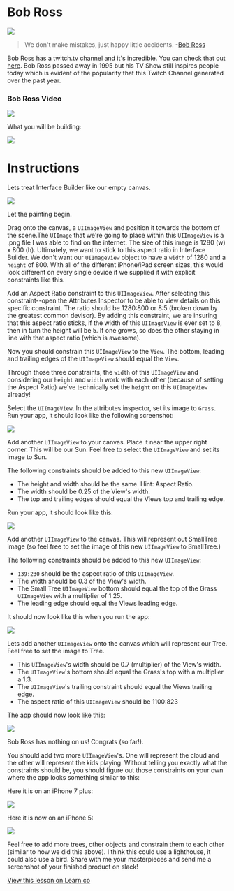 # Bob Ross

![](http://i.imgur.com/9EI2q3P.jpg)

> We don't make mistakes, just happy little accidents. -[Bob Ross](https://en.wikipedia.org/wiki/Bob_Ross)

Bob Ross has a twitch.tv channel and it's incredible. You can check that out [here](https://www.twitch.tv/bobross). Bob Ross passed away in 1995 but his TV Show still inspires people today which is evident of the popularity that this Twitch Channel generated over the past year.

### Bob Ross Video

[![](http://img.youtube.com/vi/YLO7tCdBVrA/0.jpg)](https://www.youtube.com/watch?v=YLO7tCdBVrA "Bob Ross")

What you will be building:

![](http://i.imgur.com/H0R0hY1.png?1)

# Instructions

Lets treat Interface Builder like our empty canvas.  

![](http://i.imgur.com/87Kf685.png?1)

Let the painting begin.

Drag onto the canvas, a `UIImageView` and position it towards the bottom of the scene.The `UIImage` that we're going to place within this `UIImageView` is a .png file I was able to find on the internet. The size of this image is 1280 (w) x 800 (h). Ultimately, we want to stick to this aspect ratio in Interface Builder. We don't want our `UIImageView` object to have a `width` of 1280 and a `height` of 800. With all of the different iPhone/iPad screen sizes, this would look different on every single device if we supplied it with explicit constraints like this.

Add an Aspect Ratio constraint to this `UIImageView`. After selecting this constraint--open the Attributes Inspector to be able to view details on this specific constraint. The ratio should be 1280:800 or 8:5 (broken down by the greatest common devisor). By adding this constraint, we are insuring that this aspect ratio sticks, if the width of this `UIImageView` is ever set to 8, then in turn the height will be 5. If one grows, so does the other staying in line with that aspect ratio (which is awesome).

Now you should constrain this `UIImageView` to the `View`. The bottom, leading and trailing edges of the `UIImageView` should equal the `View`.

Through those three constraints, the `width` of this `UIImageView` and considering our `height` and `width` work with each other (because of setting the Aspect Ratio) we've technically set the `height` on this `UIImageView` already!

Select the `UIImageView`. In the attributes inspector, set its image to `Grass`. Run your app, it should look like the following screenshot:

![](http://i.imgur.com/EWzyZhf.png?1)

Add another `UIImageView` to your canvas. Place it near the upper right corner. This will be our Sun. Feel free to select the `UIImageView` and set its image to Sun.

The following constraints should be added to this new `UIImageView`: 
* The height and width should be the same. Hint: Aspect Ratio.
* The width should be 0.25 of the View's width.
* The top and trailing edges should equal the Views top and trailing edge.

Run your app, it should look like this:

![](http://i.imgur.com/9oad9uT.png?1)

Add another `UIImageView` to the canvas. This will represent out SmallTree image (so feel free to set the image of this new `UIImageView` to SmallTree.)

The following constraints should be added to this new `UIImageView`:
* `139:230` should be the aspect ratio of this `UIImageView`.
* The width should be 0.3 of the View's width.
* The Small Tree `UIImageView` bottom should equal the top of the Grass `UIImageView` with a multiplier of 1.25. 
* The leading edge should equal the Views leading edge.

It should now look like this when you run the app:

![](http://i.imgur.com/x0ojPSn.png?1)

Lets add another `UIImageView` onto the canvas which will represent our Tree. Feel free to set the image to Tree.

* This `UIImageView`'s width should be 0.7 (multiplier) of the View's width.
* The `UIImageView`'s bottom should equal the Grass's top with a multiplier a 1.3.
* The `UIImageView`'s trailing constraint should equal the Views trailing edge.
* The aspect ratio of this `UIImageView` should be 1100:823

The app should now look like this:

![](http://i.imgur.com/2aYVAZk.png?1)

Bob Ross has nothing on us! Congrats (so far!).

You should add two more `UIImageView`'s. One will represent the cloud and the other will represent the kids playing. Without telling you exactly what the constraints should be, you should figure out those constraints on your own where the app looks something similar to this:

Here it is on an iPhone 7 plus:

![](http://i.imgur.com/H0R0hY1.png?1)

Here it is now on an iPhone 5:

![](http://i.imgur.com/5hcdOzs.png?1)

Feel free to add more trees, other objects and constrain them to each other (similar to how we did this above). I think this could use a lighthouse, it could also use a bird. Share with me your masterpieces and send me a screenshot of your finished product on slack! 





<a href='https://learn.co/lessons/BobRossLab' data-visibility='hidden'>View this lesson on Learn.co</a>
